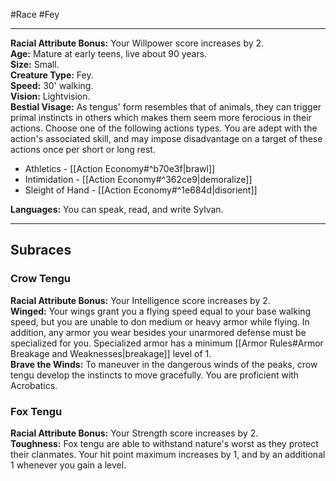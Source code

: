 #Race #Fey
- - -
**Racial Attribute Bonus:** Your Willpower score increases by 2.  
**Age:** Mature at early teens, live about 90 years.  
**Size:** Small.  
**Creature Type:** Fey.  
**Speed:** 30' walking.  
**Vision:** Lightvision.  
**Bestial Visage:** As tengus' form resembles that of animals, they can trigger primal instincts in others which makes them seem more ferocious in their actions. Choose one of the following actions types. You are adept with the action's associated skill, and may impose disadvantage on a target of these actions once per short or long rest.

- Athletics - [[Action Economy#^b70e3f|brawl]]
- Intimidation - [[Action Economy#^362ce9|demoralize]]
- Sleight of Hand - [[Action Economy#^1e684d|disorient]]

**Languages:** You can speak, read, and write Sylvan.
 - - -
## Subraces
### Crow Tengu
 
**Racial Attribute Bonus:** Your Intelligence score increases by 2.  
**Winged:** Your wings grant you a flying speed equal to your base walking speed, but you are unable to don medium or heavy armor while flying. In addition, any armor you wear besides your unarmored defense must be specialized for you. Specialized armor has a minimum [[Armor Rules#Armor Breakage and Weaknesses|breakage]] level of 1.  
**Brave the Winds:** To maneuver in the dangerous winds of the peaks, crow tengu develop the instincts to move gracefully. You are proficient with Acrobatics.
 
### Fox Tengu
 
**Racial Attribute Bonus:** Your Strength score increases by 2.  
**Toughness:** Fox tengu are able to withstand nature's worst as they protect their clanmates. Your hit point maximum increases by 1, and by an additional 1 whenever you gain a level.